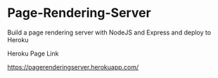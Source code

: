 # Page-Rendering-Server
Build a page rendering server with NodeJS and Express and deploy to Heroku


Heroku Page Link

https://pagerenderingserver.herokuapp.com/